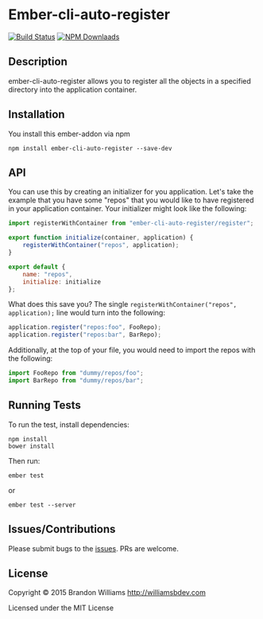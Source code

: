 # Ember-cli-auto-register

[![Build Status][]](https://travis-ci.org/williamsbdev/ember-cli-auto-register)
[![NPM Downlaads][]](https://www.npmjs.org/package/ember-cli-auto-register)

## Description

ember-cli-auto-register allows you to register all the
objects in a specified directory into the application
container.

## Installation

You install this ember-addon via npm

    npm install ember-cli-auto-register --save-dev

## API

You can use this by creating an initializer for you application. Let's take
the example that you have some "repos" that you would like to have
registered in your application container. Your initializer might look like
the following:

```javascript
import registerWithContainer from "ember-cli-auto-register/register";

export function initialize(container, application) {
    registerWithContainer("repos", application);
}

export default {
    name: "repos",
    initialize: initialize
};
```

What does this save you? The single `registerWithContainer("repos",
application);` line would turn into the following:

```javascript
application.register("repos:foo", FooRepo);
application.register("repos:bar", BarRepo);
```

Additionally, at the top of your file, you would need to import the repos
with the following:

```javascript
import FooRepo from "dummy/repos/foo";
import BarRepo from "dummy/repos/bar";
```

## Running Tests

To run the test, install dependencies:

    npm install
    bower install

Then run:

    ember test

or

    ember test --server

## Issues/Contributions

Please submit bugs to the [issues](https://github.com/williamsbdev/ember-cli-auto-register/issues).
PRs are welcome.

## License

Copyright © 2015 Brandon Williams http://williamsbdev.com

Licensed under the MIT License

[Build Status]: https://travis-ci.org/williamsbdev/ember-cli-auto-register.svg?branch=master
[NPM Downlaads]: https://img.shields.io/npm/dm/ember-cli-auto-register.svg
